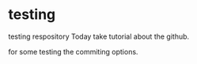 # testing
testing respository
Today take tutorial about the github.

for some testing the commiting options.
